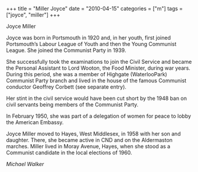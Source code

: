 +++
title = "Miller Joyce"
date = "2010-04-15"
categories = ["m"]
tags = ["joyce", "miller"]
+++

Joyce Miller

Joyce was born in Portsmouth in 1920 and, in her youth, first joined Portsmouth’s Labour League of Youth and then the Young Communist League. She joined the Communist Party in 1939.

She successfully took the examinations to join the Civil Service and became the Personal Assistant to Lord Wooton, the Food Minister, during war years. During this period, she was a member of Highgate (WaterlooPark) Communist Party branch and lived in the house of the famous Communist conductor Geoffrey Corbett (see separate entry).

Her stint in the civil service would have been cut short by the 1948 ban on civil servants being members of the Communist Party.

In February 1950, she was part of a delegation of women for peace to lobby the American Embassy.

Joyce Miller moved to Hayes, West Middlesex, in 1958 with her son and daughter. There, she became active in CND and on the Aldermaston marches. Miller lived in Moray Avenue, Hayes, when she stood as a Communist candidate in the local elections of 1960.

_Michael Walker_
